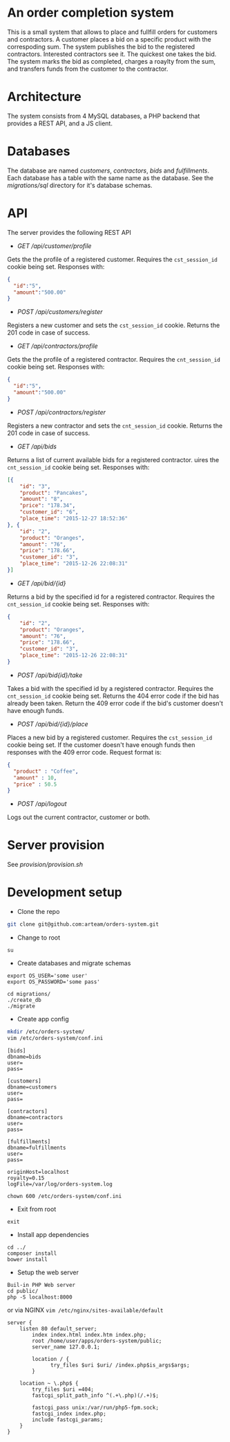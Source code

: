 # An order completion system

This is a small system that allows to place and fullfill orders for 
customers and contractors. A customer places a bid on a specific 
product with the correspoding sum. The system publishes the bid to
the registered contractors. Interested contractors see it. The quickest
one takes the bid. The system marks the bid as completed, charges a 
roaylty from the sum, and transfers funds from the customer to 
the contractor.

# Architecture

The system consists from 4 MySQL databases, a PHP backend that provides a REST API, and a JS client.

# Databases

The database are named _customers_, _contractors_, _bids_ and _fulfillments_. Each database has a table with the same name as the database. See the _migrations/sql_ directory for it's database schemas.  

# API

The server provides the following REST API

* _GET  /api/customer/profile_


Gets the the profile of a registered customer. Requires the `cst_session_id` cookie being set. Responses with:
```json
{
  "id":"5",
  "amount":"500.00"
}  

```
* _POST /api/customers/register_

Registers a new customer and sets the `cst_session_id` cookie. Returns the 201 code in case of success. 

* _GET  /api/contractors/profile_

Gets the the profile of a registered contractor. Requires the `cnt_session_id` cookie being set. Responses with:
```json
{
  "id":"5",
  "amount":"500.00"
}  
```

* _POST /api/contractors/register_

Registers a new contractor and sets the `cnt_session_id` cookie. Returns the 201 code in case of success. 

* _GET  /api/bids_

Returns a list of current available bids for a registered contractor.
uires the `cnt_session_id` cookie being set. Responses with:
```json
[{
	"id": "3",
	"product": "Pancakes",
	"amount": "8",
	"price": "178.34",
	"customer_id": "6",
	"place_time": "2015-12-27 18:52:36"
}, {
	"id": "2",
	"product": "Oranges",
	"amount": "76",
	"price": "178.66",
	"customer_id": "3",
	"place_time": "2015-12-26 22:08:31"
}]

```
* _GET  /api/bid/{id}_

Returns a bid by the specified id for a registered contractor.
Requires the `cnt_session_id` cookie being set. Responses with:
````json
{
	"id": "2",
	"product": "Oranges",
	"amount": "76",
	"price": "178.66",
	"customer_id": "3",
	"place_time": "2015-12-26 22:08:31"
}
````
* _POST /api/bid{id}/take_

Takes a bid with the specified id by a registered contractor.
Requires the `cnt_session_id` cookie being set. Returns the 404 error
code if the bid has already been taken. Return the 409 error code if 
the bid's customer doesn't have enough funds.

* _POST /api/bid/{id}/place_

Places a new bid by a registered customer. Requires the `cst_session_id` cookie being set. If the customer doesn't have enough funds then 
responses with the 409 error code. Request format is:
```json
{
  "product" : "Coffee",
  "amount" : 10,
  "price" : 50.5
}
```

* _POST /api/logout_

Logs out the current contractor, customer or both.

# Server provision

See _provision/provision.sh_

# Development setup

- Clone the repo

```bash
git clone git@github.com:arteam/orders-system.git
```

- Change to root

`su`

- Create databases and migrate schemas

```
export OS_USER='some user'
export OS_PASSWORD='some pass'

cd migrations/
./create_db
./migrate
```

- Create app config

```bash
mkdir /etc/orders-system/
vim /etc/orders-system/conf.ini
```

```
[bids]
dbname=bids
user=
pass=

[customers]
dbname=customers
user=
pass=

[contractors]
dbname=contractors
user=
pass=

[fulfillments]
dbname=fulfillments
user=
pass=

originHost=localhost
royalty=0.15
logFile=/var/log/orders-system.log
```

`chown 600 /etc/orders-system/conf.ini`

- Exit from root

`exit`

- Install app dependencies

```
cd ../
composer install
bower install
```

- Setup the web server

```
Buil-in PHP Web server
cd public/
php -S localhost:8000
```

or via NGINX
`vim /etc/nginx/sites-available/default`
```
server {
	listen 80 default_server;
        index index.html index.htm index.php;
        root /home/user/apps/orders-system/public;
        server_name 127.0.0.1;

        location / {
              try_files $uri $uri/ /index.php$is_args$args;
	    }

	location ~ \.php$ {
        try_files $uri =404;
		fastcgi_split_path_info ^(.+\.php)(/.+)$;

		fastcgi_pass unix:/var/run/php5-fpm.sock;
		fastcgi_index index.php;
		include fastcgi_params;
	}
}
```
